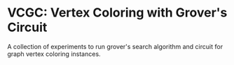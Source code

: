 # VCGC: Vertex Coloring with Grover's Circuit
A collection of experiments to run grover's search algorithm and circuit for graph vertex coloring instances. 

